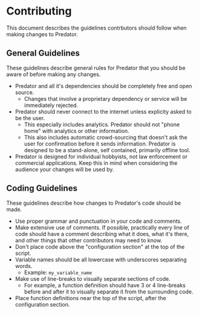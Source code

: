 # Contributing

This document describes the guidelines contrbutors should follow when making changes to Predator.


## General Guidelines

These guidelines describe general rules for Predator that you should be aware of before making any changes.

- Predator and all it's dependencies should be completely free and open source.
    - Changes that involve a proprietary dependency or service will be immediately rejected.
- Predator should never connect to the internet unless explicity asked to be the user.
    - This especially includes analytics. Predator should not "phone home" with analytics or other information.
    - This also includes automatic crowd-sourcing that doesn't ask the user for confirmation before it sends information. Predator is designed to be a stand-alone, self contained, primarily offline tool.
- Predator is designed for individual hobbyists, not law enforcement or commercial applications. Keep this in mind when considering the audience your changes will be used by.


## Coding Guidelines

These guidelines describe how changes to Predator's code should be made.

- Use proper grammar and punctuation in your code and comments.
- Make extensive use of comments. If possible, practically every line of code should have a comment describing what it does, what it's there, and other things that other contributors may need to know.
- Don't place code above the "configuration section" at the top of the script.
- Variable names should be all lowercase with underscores separating words.
    - Example: `my_variable_name`
- Make use of line-breaks to visually separate sections of code.
    - For example, a function definition should have 3 or 4 line-breaks before and after it to visually separate it from the surrounding code.
- Place function definitions near the top of the script, after the configuration section.
